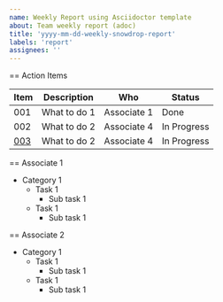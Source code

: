 ```yaml
---
name: Weekly Report using Asciidoctor template
about: Team weekly report (adoc)
title: 'yyyy-mm-dd-weekly-snowdrop-report'
labels: 'report'
assignees: ''
---
```


<!-- Please only use this template for submitting the weekly report -->

== Action Items

| Item | Description | Who | Status |
| ----- | ---- | ---- | ----- |
| 001 | What to do 1 | Associate 1 | Done |
| 002 | What to do 2 | Associate 4 | In Progress |
| [003](https://github.com/snowdrop/issues/3) | What to do 2 | Associate 4 | In Progress |

== Associate 1

* Category 1
  * Task 1
    * Sub task 1 
  * Task 1
    * Sub task 1 
   
== Associate 2

* Category 1
  * Task 1
    * Sub task 1 
  * Task 1
    * Sub task 1   
   

